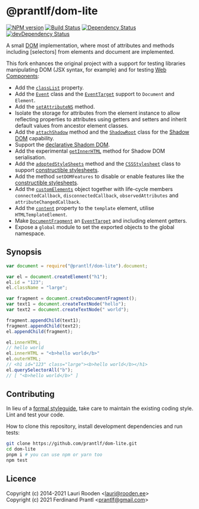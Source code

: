 # @prantlf/dom-lite

[![NPM version](https://badge.fury.io/js/%40prantlf%2Fdom-lite.svg)](http://badge.fury.io/js/%40prantlf%2Fdom-lite)
[![Build Status](https://github.com/prantlf/dom-lite/workflows/Test/badge.svg)](https://github.com/prantlf/dom-lite/actions)
[![Dependency Status](https://david-dm.org/prantlf/dom-lite.svg)](https://david-dm.org/prantlf/dom-lite)
[![devDependency Status](https://david-dm.org/prantlf/dom-lite/dev-status.svg)](https://david-dm.org/prantlf/dom-lite#info=devDependencies)

A small [DOM] implementation, where most of attributes and methods including [selectors] from elements and document are implemented.

This fork enhances the original project with a support for testing libraries manipulating DOM (JSX syntax, for example) and for testing [Web Components]:

* Add the [`classList`] property.
* Add the [`Event`] class and the [`EventTarget`] support to `Document` and `Element`.
* Add the [`setAttributeNS`] method.
* Isolate the storage for attributes from the element instance to allow reflecting properties to attributes using getters and setters and inherit default values from ancestor element classes.
* Add the [`attachShadow`] method and the [`ShadowRoot`] class for the [Shadow DOM] capability.
* Support the [declarative Shadom DOM].
* Add the experimental [`getInnerHTML`] method for Shadow DOM serialisation.
* Add the [`adoptedStyleSheets`] method and the [`CSSStylesheet`] class to support [constructible stylesheets].
* Add the method `setDOMFeatures` to disable or enable features like the [constructible stylesheets].
* Add the [`customElements`] object together with life-cycle members `connectedCallback`, `disconnectedCallback`, `observedAttributes` and `attributeChangedCallback`.
* Add the [`content`] property to the `template` element, utilise `HTMLTemplateElement`.
* Make [`DocumentFragment`] an [`EventTarget`] and including element getters.
* Expose a `global` module to set the exported objects to the global namespace.

## Synopsis

```js
var document = require("@prantlf/dom-lite").document;

var el = document.createElement("h1");
el.id = "123";
el.className = "large";

var fragment = document.createDocumentFragment();
var text1 = document.createTextNode("hello");
var text2 = document.createTextNode(" world");

fragment.appendChild(text1);
fragment.appendChild(text2);
el.appendChild(fragment);

el.innerHTML;
// hello world
el.innerHTML = "<b>hello world</b>"
el.outerHTML;
// <h1 id="123" class="large"><b>hello world</b></h1>
el.querySelectorAll("b");
// [ "<b>hello world</b>" ]
```

## Contributing

In lieu of a [formal styleguide], take care to maintain the existing coding style. Lint and test your code.

How to clone this repository, install development dependencies and run tests:

```sh
git clone https://github.com/prantlf/dom-lite.git
cd dom-lite
pnpm i # you can use npm or yarn too
npm test
```

## Licence

Copyright (c) 2014-2021 Lauri Rooden &lt;lauri@rooden.ee&gt;<br>
Copyright (c) 2021 Ferdinand Prantl &lt;prantlf@gmail.com&gt;

[DOM]: https://dom.spec.whatwg.org/
[Web Components]: https://developer.mozilla.org/en-US/docs/Web/Web_Components
[`classList`]: https://developer.mozilla.org/en-US/docs/Web/API/Element/classList
[`Event`]: https://developer.mozilla.org/en-US/docs/Web/API/Event/Event
[`EventTarget`]: https://developer.mozilla.org/en-US/docs/Web/API/EventTarget
[`DocumentFragment`]: https://developer.mozilla.org/en-US/docs/Web/API/DocumentFragment
[`customElements`]: https://developer.mozilla.org/en-US/docs/Web/API/Window/customElements
[`setAttributeNS`]: https://developer.mozilla.org/en-US/docs/Web/API/Element/setAttributeNS
[`attachShadow`]: https://developer.mozilla.org/en-US/docs/Web/API/Element/attachShadow
[`ShadowRoot`]: https://developer.mozilla.org/en-US/docs/Web/API/ShadowRoot
[Shadow DOM]: https://developer.mozilla.org/en-US/docs/Web/Web_Components/Using_shadow_DOM
[declarative Shadom DOM]: https://web.dev/declarative-shadow-dom/#building
[`getInnerHTML`]: https://web.dev/declarative-shadow-dom/#serialization
[`content`]: https://developer.mozilla.org/en-US/docs/Web/API/HTMLTemplateElement/content
[`adoptedStyleSheets`]: https://wicg.github.io/construct-stylesheets/#using-constructed-stylesheets
[`CSSStylesheet`]: https://developer.mozilla.org/en-US/docs/Web/API/CSSStyleSheet
[constructible stylesheets]: https://wicg.github.io/construct-stylesheets/
[formal styleguide]: https://github.com/litejs/litejs/wiki/Style-Guidelines
